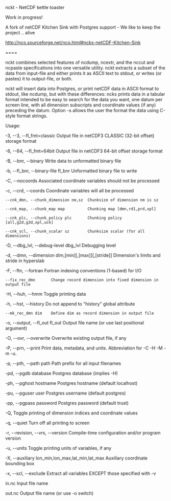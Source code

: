 nckt - NetCDF kettle toaster

Work in progress!


A fork of netCDF Kitchen Sink with Postgres support -  We like to keep the project .. alive

http://nco.sourceforge.net/nco.html#ncks-netCDF-Kitchen-Sink


====


nckt combines selected features of ncdump, ncextr, and the nccut and ncpaste specifications into one versatile utility. nckt extracts a subset of the data from input-file and either prints it as ASCII text to stdout, or writes (or pastes) it to output-file, or both.

nckt will insert data into Postgres, or print netCDF data in ASCII format to stdout, like ncdump, but with these differences: ncks prints data in a tabular format intended to be easy to search for the data you want, one datum per screen line, with all dimension subscripts and coordinate values (if any) preceding the datum. Option -s allows the user the format the data using C-style format strings.

Usage:

-3, --3, --fl_fmt=classic       Output file in netCDF3 CLASSIC (32-bit offset) storage format

-6, --64, --fl_fmt=64bit        Output file in netCDF3 64-bit offset storage format

-B, --bnr, --binary     Write data to unformatted binary file

-b, --fl_bnr, --binary-file fl_bnr      Unformatted binary file to write

-C, --nocoords          Associated coordinate variables should not be processed

-c, --crd, --coords     Coordinate variables will all be processed

    --cnk_dmn, --chunk_dimension nm,sz  Chunksize of dimension nm is sz

    --cnk_map, --chunk_map map          Chunking map [dmn,rd1,prd,xpl]

    --cnk_plc, --chunk_policy plc       Chunking policy [all,g2d,g3d,xpl,uck]

    --cnk_scl, --chunk_scalar sz        Chunksize scalar (for all dimensions)

-D, --dbg_lvl, --debug-level dbg_lvl    Debugging level

-d, --dmn, --dimension dim,[min][,[max]][,[stride]] Dimension's limits and stride in hyperslab

-F, --ftn, --fortran    Fortran indexing conventions (1-based) for I/O

    --fix_rec_dmn       Change record dimension into fixed dimension in output file

-H, --huh, --hmm        Toggle printing data

-h, --hst, --history    Do not append to "history" global attribute

    --mk_rec_dmn dim    Define dim as record dimension in output file

-o, --output, --fl_out fl_out   Output file name (or use last positional argument)

-O, --ovr, --overwrite  Overwrite existing output file, if any

-P, --prn, --print      Print data, metadata, and units. Abbreviation for -C -H -M -m -u.

-p, --pth, --path path  Path prefix for all input filenames

-pd, --pgdb database    Postgres database (implies -H)

-ph, --pghost hostname  Postgres hostname (default localhost)

-pu, --pguser user      Postgres username (default postgres)

-pp, --pgpass password  Postgres password (default trust)

-Q,                     Toggle printing of dimension indices and coordinate values

-q, --quiet             Turn off all printing to screen

-r, --revision, --vrs, --version        Compile-time configuration and/or program version

-u, --units             Toggle printing units of variables, if any

-X, --auxiliary lon_min,lon_max,lat_min,lat_max Auxiliary coordinate bounding box

-x, --xcl, --exclude    Extract all variables EXCEPT those specified with -v

in.nc                   Input file name

out.nc                  Output file name (or use -o switch)